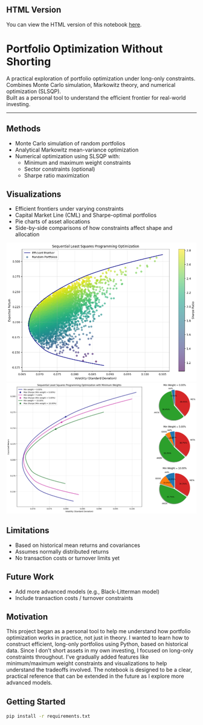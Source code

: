 ## HTML Version
You can view the HTML version of this notebook [here](https://endregb.github.io/portfolio-optimization/notebook.html).
 
# Portfolio Optimization Without Shorting

A practical exploration of portfolio optimization under long-only constraints.  
Combines Monte Carlo simulation, Markowitz theory, and numerical optimization (SLSQP).  
Built as a personal tool to understand the efficient frontier for real-world investing.

---

## Methods

- Monte Carlo simulation of random portfolios
- Analytical Markowitz mean-variance optimization
- Numerical optimization using SLSQP with:
  - Minimum and maximum weight constraints
  - Sector constraints (optional)
  - Sharpe ratio maximization

## Visualizations

- Efficient frontiers under varying constraints
- Capital Market Line (CML) and Sharpe-optimal portfolios
- Pie charts of asset allocations
- Side-by-side comparisons of how constraints affect shape and allocation

<img src="figures/SLSQP_vs_random.png" alt="Efficient frontier plot" width="600"/>
<img src="figures/SLSQP_vs_minweights.png" alt="Efficient frontier plot" width="600"/>

## Limitations

- Based on historical mean returns and covariances
- Assumes normally distributed returns
- No transaction costs or turnover limits yet

## Future Work

- Add more advanced models (e.g., Black-Litterman model)
- Include transaction costs / turnover constraints

## Motivation

This project began as a personal tool to help me understand how portfolio optimization works in practice, not just in theory. I wanted to learn how to construct efficient, long-only portfolios using Python, based on historical data.
Since I don’t short assets in my own investing, I focused on long-only constraints throughout. I’ve gradually added features like minimum/maximum weight constraints and visualizations to help understand the tradeoffs involved.
The notebook is designed to be a clear, practical reference that can be extended in the future as I explore more advanced models.


## Getting Started

```bash
pip install -r requirements.txt
